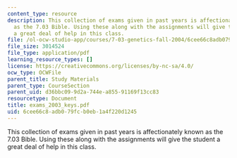 ```yaml
---
content_type: resource
description: This collection of exams given in past years is affectionately known
  as the 7.03 Bible. Using these along with the assignments will give the student
  a great deal of help in this class.
file: /ol-ocw-studio-app/courses/7-03-genetics-fall-2004/6cee66c8adb079fcb0eb1a4f220d1245_exams_2003_keys.pdf
file_size: 3014524
file_type: application/pdf
learning_resource_types: []
license: https://creativecommons.org/licenses/by-nc-sa/4.0/
ocw_type: OCWFile
parent_title: Study Materials
parent_type: CourseSection
parent_uid: d36bbc09-9d2a-744e-a855-91169f13cc83
resourcetype: Document
title: exams_2003_keys.pdf
uid: 6cee66c8-adb0-79fc-b0eb-1a4f220d1245
---
```

This collection of exams given in past years is affectionately known as the 7.03 Bible. Using these along with the assignments will give the student a great deal of help in this class.